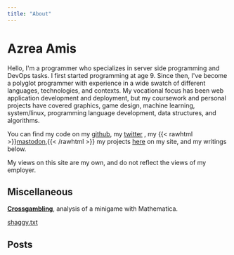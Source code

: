 ```yaml
---
title: "About"
---
```


# Azrea Amis

Hello, I'm a programmer who specializes in server side programming and DevOps tasks.
I first started programming at age 9. Since then, I've become a polyglot
programmer with experience in a wide swatch of different languages,
technologies, and contexts. My vocational focus has been web application
development and deployment, but my coursework and personal projects have covered
graphics, game design, machine learning, system/linux,
programming language development, data structures, and algorithms.

You can find my code on my [github](http://github.com/atamis), my
[twitter](https://twitter.com/atamiser)
, my
{{< rawhtml >}}<a rel="me" href="https://hachyderm.io/@azrea">mastodon</a>,{{< /rawhtml >}}
my projects [here](/projects) on my site, and my writings below.

My views on this site are my own, and do not reflect the views of my employer.

## Miscellaneous

**[Crossgambling](/crossgambling/)**, analysis of a minigame with Mathematica.

[shaggy.txt](/shaggy.txt)

## Posts
